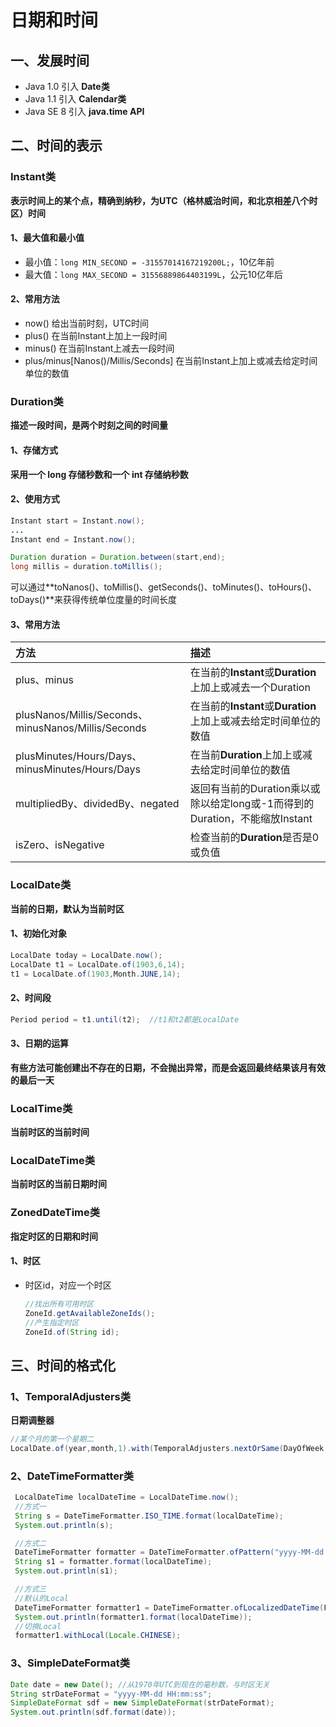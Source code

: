 # 日期和时间

## 一、发展时间

- Java 1.0 引入 **Date类**
- Java 1.1 引入 **Calendar类**
- Java SE 8 引入 **java.time API**



## 二、时间的表示

### Instant类

**表示时间上的某个点，精确到纳秒，为UTC（格林威治时间，和北京相差八个时区）时间**

#### 1、最大值和最小值

- 最小值：`long MIN_SECOND = -31557014167219200L;`，10亿年前
- 最大值：`long MAX_SECOND = 31556889864403199L`，公元10亿年后

#### 2、常用方法

- now()	给出当前时刻，UTC时间
- plus()    在当前Instant上加上一段时间
- minus()  在当前Instant上减去一段时间
- plus/minus[Nanos()/Millis/Seconds]  在当前Instant上加上或减去给定时间单位的数值



### Duration类

**描述一段时间，是两个时刻之间的时间量**

#### 1、存储方式

**采用一个 long 存储秒数和一个 int 存储纳秒数**

#### 2、使用方式

```java
Instant start = Instant.now();
...
Instant end = Instant.now();

Duration duration = Duration.between(start,end);
long millis = duration.toMillis();
```

可以通过**toNanos()、toMillis()、getSeconds()、toMinutes()、toHours()、toDays()**来获得传统单位度量的时间长度

#### 3、常用方法

| 方法                                                | 描述                                                         |
| :-------------------------------------------------- | :----------------------------------------------------------- |
| plus、minus                                         | 在当前的**Instant**或**Duration**上加上或减去一个Duration    |
| plusNanos/Millis/Seconds、minusNanos/Millis/Seconds | 在当前的**Instant**或**Duration**上加上或减去给定时间单位的数值 |
| plusMinutes/Hours/Days、minusMinutes/Hours/Days     | 在当前**Duration**上加上或减去给定时间单位的数值             |
| multipliedBy、dividedBy、negated                    | 返回有当前的Duration乘以或除以给定long或-1而得到的Duration，不能缩放Instant |
| isZero、isNegative                                  | 检查当前的**Duration**是否是0或负值                          |



### LocalDate类

**当前的日期，默认为当前时区**

#### 1、初始化对象

```Java
LocalDate today = LocalDate.now();
LocalDate t1 = LocalDate.of(1903,6,14);
t1 = LocalDate.of(1903,Month.JUNE,14);
```

#### 2、时间段

```java
Period period = t1.until(t2);  //t1和t2都是LocalDate
```

#### 3、日期的运算

**有些方法可能创建出不存在的日期，不会抛出异常，而是会返回最终结果该月有效的最后一天**



### LocalTime类

**当前时区的当前时间**



### LocalDateTime类

**当前时区的当前日期时间**



### ZonedDateTime类

**指定时区的日期和时间**

#### 1、时区

- 时区id，对应一个时区

    ```java
    //找出所有可用时区
    ZoneId.getAvailableZoneIds(); 
    //产生指定时区
    ZoneId.of(String id);
    ```

    

## 三、时间的格式化

### 1、TemporalAdjusters类

**日期调整器**

```java
//某个月的第一个星期二
LocalDate.of(year,month,1).with(TemporalAdjusters.nextOrSame(DayOfWeek.TUESDAY));
```



### 2、DateTimeFormatter类

```java
 LocalDateTime localDateTime = LocalDateTime.now();
 //方式一
 String s = DateTimeFormatter.ISO_TIME.format(localDateTime);
 System.out.println(s);

 //方式二
 DateTimeFormatter formatter = DateTimeFormatter.ofPattern("yyyy-MM-dd HH:mm:ss");
 String s1 = formatter.format(localDateTime);
 System.out.println(s1);

 //方式三
 //默认的Local
 DateTimeFormatter formatter1 = DateTimeFormatter.ofLocalizedDateTime(FormatStyle.SHORT);
 System.out.println(formatter1.format(localDateTime));
 //切换Local
 formatter1.withLocal(Locale.CHINESE);
```



### 3、SimpleDateFormat类

```java
Date date = new Date(); //从1970年UTC到现在的毫秒数，与时区无关
String strDateFormat = "yyyy-MM-dd HH:mm:ss";
SimpleDateFormat sdf = new SimpleDateFormat(strDateFormat);
System.out.println(sdf.format(date));
```

